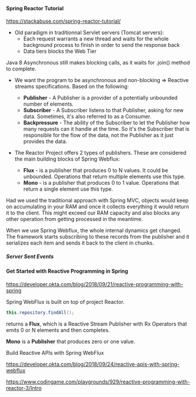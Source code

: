 #### Spring Reactor Tutorial

https://stackabuse.com/spring-reactor-tutorial/

- Old paradigm in traditionnal Servlet servers (Tomcat servers):
  - Each request warrants a new thread and waits for the whole background process to finish in order to send the response back
  - Data tiers blocks the Web Tier

Java 8 Asynchronous still makes blocking calls, as it waits for .join() method to complete.

- We want the program to be asynchronous and non-blocking => Reactive streams specifications. Based on the following:
  - **Publisher** - A Publisher is a provider of a potentially unbounded number of elements.
  - **Subscriber** - A Subscriber listens to that Publisher, asking for new data. Sometimes, it's also referred to as a Consumer.
  - **Backpressure** - The ability of the Subscriber to let the Publisher how many requests can it handle at the time. So it's the Subscriber that is responsible for the flow of the data, not the Publisher as it just provides the data.


- The Reactor Project offers 2 types of publishers. These are considered the main building blocks of Spring Webflux:
  - **Flux** - is a publisher that produces 0 to N values. It could be unbounded. Operations that return multiple elements use this type.
  - **Mono** - is a publisher that produces 0 to 1 value. Operations that return a single element use this type.

Had we used the traditional approach with Spring MVC, objects would keep on accumulating in your RAM and once it collects everything it would return it to the client. This might exceed our RAM capacity and also blocks any other operation from getting processed in the meantime.

When we use Spring Webflux, the whole internal dynamics get changed. The framework starts subscribing to these records from the publisher and it serializes each item and sends it back to the client in chunks.

##### Server Sent Events


#### Get Started with Reactive Programming in Spring


https://developer.okta.com/blog/2018/09/21/reactive-programming-with-spring

Spring WebFlux is built on top of project Reactor.
```java
this.repository.findAll();
```
returns a **Flux<T>**, which is a Reactive Stream Publisher with Rx Operators that emits
0 or N elements and then completes.

**Mono<T>**  is a **Publisher<T>** that produces zero or one value.

Build Reactive APIs with Spring WebFlux

https://developer.okta.com/blog/2018/09/24/reactive-apis-with-spring-webflux


https://www.codingame.com/playgrounds/929/reactive-programming-with-reactor-3/Intro


